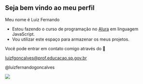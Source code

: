## Seja bem vindo ao meu perfil

Meu nome é Luiz Fernando 

- Estou fazendo o curso de programação no [Alura](https://www.alura.com.br) em linguagem JavaScript.
- Vou utilizar este espaço para armazenar os meus projetos.

Você pode entrar em contato comigo através do 📧

luizfgoncalves@prof.educacao.sp.gov.br

@luizfernandogoncalves

![](https://media1.tenor.com/m/vtZV-Da3wQYAAAAC/homer-simpson-the-simpsons.gif)
